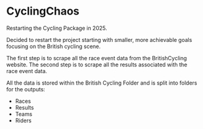 # CyclingChaos
Restarting the Cycling Package in 2025.

Decided to restart the project starting with smaller, more achievable goals focusing on the British cycling scene. 

The first step is to scrape all the race event data from the BritishCycling website.
The second step is to scrape all the results associated with the race event data.

All the data is stored within the British Cycling Folder and is split into folders for the outputs:
- Races
- Results
- Teams
- Riders
